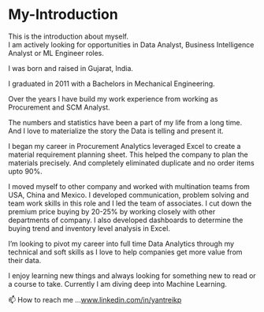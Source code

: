 # My-Introduction
This is the introduction about myself.  
I am actively looking for opportunities in Data Analyst, Business Intelligence Analyst or ML Engineer roles.

I was born and raised in Gujarat, India.

I graduated in 2011 with a Bachelors in Mechanical Engineering.

Over the years I have build my work experience from working as Procurement and SCM Analyst.

The numbers and statistics have been a part of my life from a long time. And I love to materialize the story the Data is telling and present it.

I began my career in Procurement Analytics leveraged Excel to create a material requirement planning sheet. This helped the company to plan the materials precisely. And completely eliminated duplicate and no order items upto 90%.

I moved myself to other company and worked with multination teams from USA, China and Mexico. I developed communication, problem solving and team work skills in this role and I led the team of associates. I cut down the premium price buying by 20-25% by working closely with other departments of company. I also developed dashboards to determine the buying trend and inventory level analysis in Excel.

I’m looking to pivot my career into full time Data Analytics through my technical and soft skills as I love to help companies get more value from their data.

I enjoy learning new things and always looking for something new to read or a course to take. Currently I am diving deep into Machine Learning.

📫 How to reach me ...www.linkedin.com/in/yantreikp
